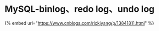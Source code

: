 # MySQL-binlog、redo log、undo log

{% embed url="https://www.cnblogs.com/rickiyang/p/13841811.html" %}
